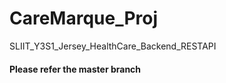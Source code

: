 # CareMarque_Proj
SLIIT_Y3S1_Jersey_HealthCare_Backend_RESTAPI </br>
#### Please refer the master branch
